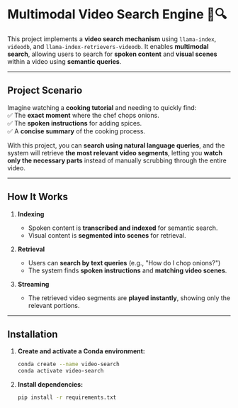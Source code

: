 # **Multimodal Video Search Engine** 🎥🔍  

This project implements a **video search mechanism** using `llama-index`, `videodb`, and `llama-index-retrievers-videodb`. It enables **multimodal search**, allowing users to search for **spoken content** and **visual scenes** within a video using **semantic queries**.

---

## **Project Scenario**  

Imagine watching a **cooking tutorial** and needing to quickly find:  
✅ The **exact moment** where the chef chops onions.  
✅ The **spoken instructions** for adding spices.  
✅ A **concise summary** of the cooking process.  

With this project, you can **search using natural language queries**, and the system will retrieve **the most relevant video segments**, letting you **watch only the necessary parts** instead of manually scrubbing through the entire video.

---

## **How It Works**  
1. **Indexing**  
   - Spoken content is **transcribed and indexed** for semantic search.  
   - Visual content is **segmented into scenes** for retrieval.  

2. **Retrieval**  
   - Users can **search by text queries** (e.g., "How do I chop onions?")  
   - The system finds **spoken instructions** and **matching video scenes**.  

3. **Streaming**  
   - The retrieved video segments are **played instantly**, showing only the relevant portions.  

---




## **Installation**
1. **Create and activate a Conda environment:**
   ```sh
   conda create --name video-search
   conda activate video-search
2. **Install dependencies:**
   ```sh
   pip install -r requirements.txt
